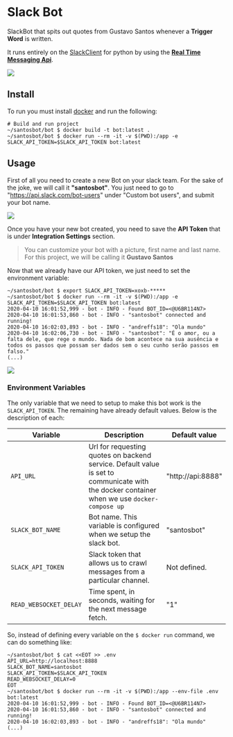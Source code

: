 # Slack Bot

SlackBot that spits out quotes from Gustavo Santos whenever a **Trigger Word** is written.

It runs entirely on the [SlackClient](https://github.com/slackapi/python-slackclient) for python by using the [**Real Time Messaging Api**](https://api.slack.com/rtm).

![](/bot/terminalizer.gif)

## Install 

To run you must install [docker](https://docs.docker.com/get-docker/) and run the following:

```shell script
# Build and run project
~/santosbot/bot $ docker build -t bot:latest .
~/santosbot/bot $ docker run --rm -it -v $(PWD):/app -e SLACK_API_TOKEN=$SLACK_API_TOKEN bot:latest 
```


## Usage
First of all you need to create a new Bot on your slack team. For the sake of the joke, we will call it **"santosbot"**. 
You just need to go to "https://api.slack.com/bot-users" under "Custom bot users", and submit your bot name.

![](https://i.imgur.com/TSYs9Tc.png)

Once you have your new bot created, you need to save the **API Token** that is under **Integration Settings** section.
> You can customize your bot with a picture, first name and last name. For this project, we will be calling it **Gustavo Santos**


Now that we already have our API token, we just need to set the environment variable: 
```shell script
~/santosbot/bot $ export SLACK_API_TOKEN=xoxb-*****
~/santosbot/bot $ docker run --rm -it -v $(PWD):/app -e SLACK_API_TOKEN=$SLACK_API_TOKEN bot:latest
2020-04-10 16:01:52,999 - bot - INFO - Found BOT_ID=<@U6BR114N7>
2020-04-10 16:01:53,860 - bot - INFO - "santosbot" connected and running!
2020-04-10 16:02:03,893 - bot - INFO - "andreffs18": "Ola mundo"
2020-04-10 16:02:06,730 - bot - INFO - "santosbot": "É o amor, ou a falta dele, que rege o mundo. Nada de bom acontece na sua ausência e todos os passos que possam ser dados sem o seu cunho serão passos em falso."
(...)
```


![](https://i.imgur.com/56XcpeI.png)


### Environment Variables

The only variable that we need to setup to make this bot work is the `SLACK_API_TOKEN`. The remaining have already default values. Below is the description of each:

| Variable | Description | Default value | 
| ----- | ----- | ----- | 
| `API_URL` | Url for requesting quotes on backend service. Default value is set to communicate with the docker container when we use `docker-compose up` | "http://api:8888" | 
| `SLACK_BOT_NAME` | Bot name. This variable is configured when we setup the slack bot. | "santosbot" | 
| `SLACK_API_TOKEN` | Slack token that allows us to crawl messages from a particular channel. | Not defined. | 
| `READ_WEBSOCKET_DELAY` | Time spent, in seconds, waiting for the next message fetch. | "1" |
  
So, instead of defining every variable on the `$ docker run` command, we can do something like:

```shell script
~/santosbot/bot $ cat <<EOT >> .env
API_URL=http://localhost:8888
SLACK_BOT_NAME=santosbot
SLACK_API_TOKEN=$SLACK_API_TOKEN
READ_WEBSOCKET_DELAY=0
EOT
~/santosbot/bot $ docker run --rm -it -v $(PWD):/app --env-file .env bot:latest
2020-04-10 16:01:52,999 - bot - INFO - Found BOT_ID=<@U6BR114N7>
2020-04-10 16:01:53,860 - bot - INFO - "santosbot" connected and running!
2020-04-10 16:02:03,893 - bot - INFO - "andreffs18": "Ola mundo"
(...)
```